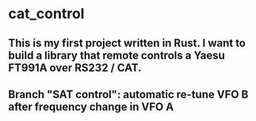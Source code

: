 # cat_control

## This is my first project written in Rust. I want to build a library that remote controls a Yaesu FT991A over RS232 / CAT.

## Branch "SAT control": automatic re-tune VFO B after frequency change in VFO A 